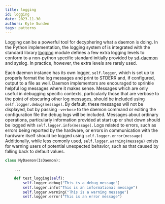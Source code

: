 ```yaml
---
title: logging
id: logging
date: 2023-11-30
authors: Kyle Sunden
tags: patterns
---
```



Logging can be a powerful tool for decyphering what a daemon is doing.
In the Python implementation, the logging system of is integrated with
the standard library [logging](https://docs.python.org/3/library/logging.html) module
defines a few extra logging levels to conform to a non-python specific standard initially
provided by [sd-daemon](https://systemd.network/sd-daemon.html) and syslog. In
practice, however, the extra levels are rarely used.

Each daemon instance has its own logger, `self.logger`, which is set up
to properly format the log messages and print to STDERR and, if
configured, output to a file as well. Daemon implementors are encouraged
to sprinkle helpful log messages where it makes sense. Messages which
are only useful in debugging specific contexts, particularly those that
are verbose to the point of obscuring other log messages, should be
included using `self.logger.debug(message)`. By default, these messages
will not be displayed, but by passing `–verbose` to the daemon command
or editing the configuration file the debug logs will be included.
Messages about ordinary operations, particularly information provided at
start up or shut down should be logged with `self.logger.info(message)`.
Logs related to errors, such as errors being reported by the hardware,
or errors in communication with the hardware itself should be logged
using `self.logger.error(message)` Additionally, while less comonly
used, `self.logger.warning(message)` exists for warning users of
potential unexpected behavior, such as that caused by falling back to
default values.

```python
class MyDaemon(IsDaemon):

    ...

    def test_logging(self):
        self.logger.debug("This is a debug message")
        self.logger.info("This is an informational message")
        self.logger.warning("This is a warning message")
        self.logger.error("This is an error message")
```
